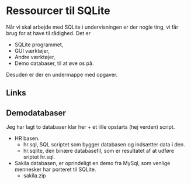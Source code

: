 # Ressourcer til SQLite

Når vi skal arbejde med SQLite i undervisningen er der nogle ting,
vi får brug for at have til rådighed. 
Det er
- SQLite programmet,
- GUI værktøjer,
- Andre værktøjer,
- Demo databaser, til at øve os på.

Desuden er der en undermappe med opgaver.

## Links

## Demodatabaser
Jeg har lagt to databaser klar her + et lille opstarts (hej verden) script.
- HR basen.
  - hr.sql, SQL scriptet som bygger databasen og indsætter data i den.
  - hr.sqlite, den binære databasefil, som er resultatet af at udføre sriptet hr.sql.
- Sakila databasen, er oprindeligt en demo fra MySql, som venlige mennesker har porteret til SQLite.
  - sakila.zip